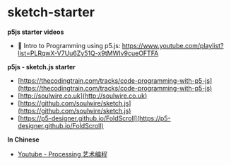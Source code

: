 # sketch-starter

**p5js starter videos**

-   🎥 Intro to Programming using p5.js: https://www.youtube.com/playlist?list=PLRqwX-V7Uu6Zy51Q-x9tMWIv9cueOFTFA

**p5js - sketch.js starter**

- [https://thecodingtrain.com/tracks/code-programming-with-p5-js](https://thecodingtrain.com/tracks/code-programming-with-p5-js)
- [http://soulwire.co.uk](http://soulwire.co.uk)
- [https://github.com/soulwire/sketch.js](https://github.com/soulwire/sketch.js)
- [https://p5-designer.github.io/FoldScroll](https://p5-designer.github.io/FoldScroll)

**In Chinese** 

- [Youtube - Processing 艺术编程](https://www.youtube.com/channel/UCpvDfd3kBdGvNV9Sw6fSH_A)
